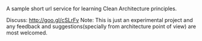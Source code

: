 
A sample short url service for learning Clean Architecture principles.

Discuss: http://goo.gl/cSLrFv
Note: This is just an experimental project and any feedback and suggestions(specially from architecture point of view) are most welcomed.

